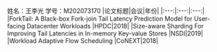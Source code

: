 姓名：王李光
学号：M202073170
|论文标题|会议|年份|
|:---:|:---:|:---:|
|ForkTail: A Black-box Fork-join Tail Latency Prediction Model for User-facing Datacenter Workloads |HPDC|2018|
|Size-aware Sharding For Improving Tail Latencies in In-memory Key-value Stores |NSDI|2019|
|Workload Adaptive Flow Scheduling |CoNEXT|2018|
